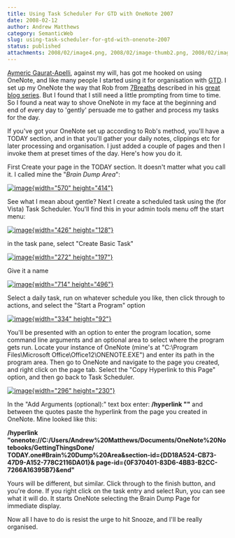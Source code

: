 ```yaml
---
title: Using Task Scheduler For GTD with OneNote 2007
date: 2008-02-12
author: Andrew Matthews
category: SemanticWeb
slug: using-task-scheduler-for-gtd-with-onenote-2007
status: published
attachments: 2008/02/image4.png, 2008/02/image-thumb2.png, 2008/02/image.png, 2008/02/image-thumb.png, 2008/02/image-thumb3.png, 2008/02/image5.png, 2008/02/image-thumb4.png, 2008/02/image1.png, 2008/02/image-thumb5.png, 2008/02/image2.png, 2008/02/image3.png, 2008/02/image-thumb1.png
---
```


[Aymeric Gaurat-Apelli](http://aymeric.gaurat.net/), against my will, has got me hooked on using OneNote, and like many people I started using it for organisation with [GTD](http://www.google.com.au/url?sa=t&ct=res&cd=1&url=http%3A%2F%2Fen.wikipedia.org%2Fwiki%2FGetting_Things_Done&ei=SMmwR-ngHqTIswKI0qnwCQ&usg=AFQjCNHi9227WDd1uvPMy9kZTRrMcKJIxA&sig2=k1UKesK9RZVMxE_zsdAEXA). I set up my OneNote the way that Rob from [7Breaths](http://www.blog.7breaths.co.uk) described in his [great blog series](http://www.blog.7breaths.co.uk/2007/04/gtd-with-onenote-set-up.html). But I found that I still need a little prompting from time to time. So I found a neat way to shove OneNote in my face at the beginning and end of every day to 'gently' persuade me to gather and process my tasks for the day.

If you've got your OneNote set up according to Rob's method, you'll have a TODAY section, and in that you'll gather your daily notes, clippings etc for later processing and organisation. I just added a couple of pages and then I invoke them at preset times of the day. Here's how you do it.

First Create your page in the TODAY section. It doesn't matter what you call it. I called mine the "*Brain Dump Area*":

[![image]({static}2008/02/image-thumb.png){width="570" height="414"}]({static}2008/02/image.png)

See what I mean about gentle? Next I create a scheduled task using the (for Vista) Task Scheduler. You'll find this in your admin tools menu off the start menu:

[![image]({static}2008/02/image-thumb1.png){width="426" height="128"}]({static}2008/02/image1.png)

in the task pane, select "Create Basic Task"

[![image]({static}2008/02/image-thumb2.png){width="272" height="197"}]({static}2008/02/image2.png)

Give it a name

[![image]({static}2008/02/image-thumb3.png){width="714" height="496"}]({static}2008/02/image3.png)

Select a daily task, run on whatever schedule you like, then click through to actions, and select the "Start a Program" option

[![image]({static}2008/02/image-thumb4.png){width="334" height="92"}]({static}2008/02/image4.png)

You'll be presented with an option to enter the program location, some command line arguments and an optional area to select where the program gets run. Locate your instance of OneNote (mine's at "C:\\Program Files\\Microsoft Office\\Office12\\ONENOTE.EXE") and enter its path in the program area. Then go to OneNote and navigate to the page you created, and right click on the page tab. Select the "Copy Hyperlink to this Page" option, and then go back to Task Scheduler.

[![image]({static}2008/02/image-thumb5.png){width="296" height="230"}]({static}2008/02/image5.png)

In the "Add Arguments (optional):" text box enter: **/hyperlink ""** and between the quotes paste the hyperlink from the page you created in OneNote. Mine looked like this:

**/hyperlink "onenote://C:/Users/Andrew%20Matthews/Documents/OneNote%20Notebooks/GettingThingsDone/
TODAY.one\#Brain%20Dump%20Area&section-id={DD18A524-CB73-47D9-A152-778C2116DA01}&
page-id={0F370401-83D6-4BB3-B2CC-7266A16395B7}&end"**

Yours will be different, but similar. Click through to the finish button, and you're done. If you right click on the task entry and select Run, you can see what it will do. It starts OneNote selecting the Brain Dump Page for immediate display.

Now all I have to do is resist the urge to hit Snooze, and I'll be really organised.
